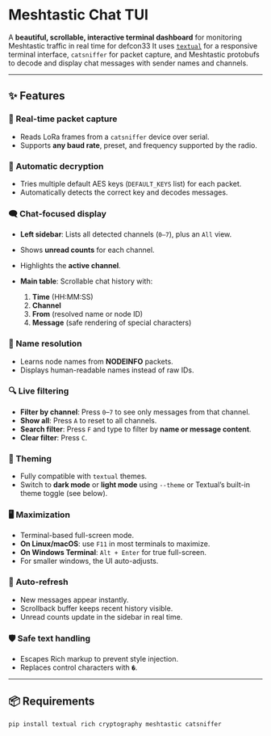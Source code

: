 # Meshtastic Chat TUI

A **beautiful, scrollable, interactive terminal dashboard** for monitoring Meshtastic traffic in real time for defcon33
It uses [`textual`](https://github.com/Textualize/textual) for a responsive terminal interface, `catsniffer` for packet capture, and Meshtastic protobufs to decode and display chat messages with sender names and channels.

---

## ✨ Features

### 📡 Real-time packet capture
- Reads LoRa frames from a `catsniffer` device over serial.
- Supports **any baud rate**, preset, and frequency supported by the radio.

### 🔑 Automatic decryption
- Tries multiple default AES keys (`DEFAULT_KEYS` list) for each packet.
- Automatically detects the correct key and decodes messages.

### 🗨 Chat-focused display
- **Left sidebar**: Lists all detected channels (`0–7`), plus an `All` view.
- Shows **unread counts** for each channel.
- Highlights the **active channel**.

- **Main table**: Scrollable chat history with:
  1. **Time** (HH:MM:SS)
  2. **Channel**
  3. **From** (resolved name or node ID)
  4. **Message** (safe rendering of special characters)

### 📇 Name resolution
- Learns node names from **NODEINFO** packets.
- Displays human-readable names instead of raw IDs.

### 🔍 Live filtering
- **Filter by channel**: Press `0`–`7` to see only messages from that channel.
- **Show all**: Press `A` to reset to all channels.
- **Search filter**: Press `F` and type to filter by **name or message content**.
- **Clear filter**: Press `C`.

### 🎨 Theming
- Fully compatible with `textual` themes.
- Switch to **dark mode** or **light mode** using `--theme` or Textual’s built-in theme toggle (see below).

### 🖥 Maximization
- Terminal-based full-screen mode.
- **On Linux/macOS**: use `F11` in most terminals to maximize.
- **On Windows Terminal**: `Alt + Enter` for true full-screen.
- For smaller windows, the UI auto-adjusts.

### 🔄 Auto-refresh
- New messages appear instantly.
- Scrollback buffer keeps recent history visible.
- Unread counts update in the sidebar in real time.

### 🛡 Safe text handling
- Escapes Rich markup to prevent style injection.
- Replaces control characters with `�`.

---

## 📦 Requirements

```bash
pip install textual rich cryptography meshtastic catsniffer
```
